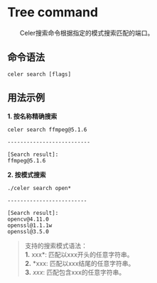 # Tree command

&emsp;&emsp;Celer搜索命令根据指定的模式搜索匹配的端口。

## 命令语法

```shell
celer search [flags]
```

## 用法示例

**1. 按名称精确搜索**

```shell
celer search ffmpeg@5.1.6

--------------------------

[Search result]:
ffmpeg@5.1.6
```

**2. 按模式搜索**

```shell
./celer search open*

-------------------------

[Search result]:
opencv@4.11.0
openssl@1.1.1w
openssl@3.5.0
```

>支持的搜索模式语法：  
>**1.** xxx*: 匹配以xxx开头的任意字符串。  
>**2.** *xxx: 匹配以xxx结尾的任意字符串。  
>**3.** *xxx*: 匹配包含xxx的任意字符串。
